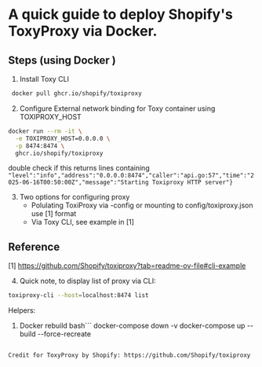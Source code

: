 # A quick guide to deploy Shopify's ToxyProxy via Docker. 

## Steps (using Docker )
1. Install Toxy CLI 
```bash
 docker pull ghcr.io/shopify/toxiproxy

```

2. Configure External network binding for Toxy container using TOXIPROXY_HOST
```bash
docker run --rm -it \
  -e TOXIPROXY_HOST=0.0.0.0 \
  -p 8474:8474 \
  ghcr.io/shopify/toxiproxy
 ```

double check if this returns lines containing ` "level":"info","address":"0.0.0.0:8474","caller":"api.go:57","time":"2025-06-16T00:50:00Z","message":"Starting Toxiproxy HTTP server"} `


3. Two options for configuring proxy
    - Polulating ToxiProxy via -config or mounting to config/toxiproxy.json use [1] format
    - Via Toxy CLI, see example in [1]

## Reference 
[1] https://github.com/Shopify/toxiproxy?tab=readme-ov-file#cli-example

4. Quick note, to display list of proxy via CLI:

```bash 
toxiproxy-cli --host=localhost:8474 list  
```


Helpers: 

1. Docker rebuild
bash```
docker-compose down -v
docker-compose up --build --force-recreate
```

Credit for ToxyProxy by Shopify: https://github.com/Shopify/toxiproxy
